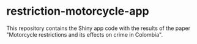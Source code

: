 # restriction-motorcycle-app

This repository contains the Shiny app code with the results of the paper "Motorcycle restrictions and its effects on crime in Colombia".
